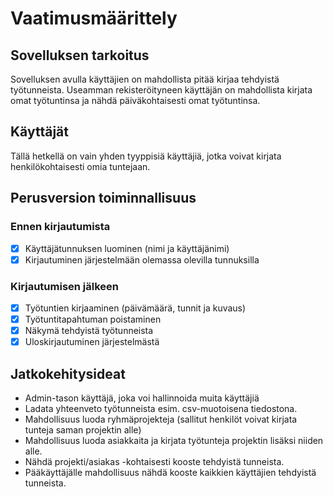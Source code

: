 # Vaatimusmäärittely

## Sovelluksen tarkoitus
Sovelluksen avulla käyttäjien on mahdollista pitää kirjaa tehdyistä työtunneista. Useamman rekisteröityneen käyttäjän on mahdollista kirjata omat työtuntinsa ja nähdä päiväkohtaisesti omat työtuntinsa.

## Käyttäjät
Tällä hetkellä on vain yhden tyyppisiä käyttäjiä, jotka voivat kirjata henkilökohtaisesti omia tuntejaan.

## Perusversion toiminnallisuus


### Ennen kirjautumista
 - [x] Käyttäjätunnuksen luominen (nimi ja käyttäjänimi)
 - [x] Kirjautuminen järjestelmään olemassa olevilla tunnuksilla

### Kirjautumisen jälkeen
 
 - [x] Työtuntien kirjaaminen (päivämäärä, tunnit ja kuvaus)
 - [x] Työtuntitapahtuman poistaminen
 - [x] Näkymä tehdyistä työtunneista
 - [x] Uloskirjautuminen järjestelmästä

## Jatkokehitysideat

 - Admin-tason käyttäjä, joka voi hallinnoida muita käyttäjiä
 - Ladata yhteenveto työtunneista esim. csv-muotoisena tiedostona.
 - Mahdollisuus luoda ryhmäprojekteja (sallitut henkilöt voivat kirjata tunteja saman projektin alle)
 - Mahdollisuus luoda asiakkaita ja kirjata työtunteja projektin lisäksi niiden alle.
 - Nähdä projekti/asiakas -kohtaisesti kooste tehdyistä tunneista.
 - Pääkäyttäjälle mahdollisuus nähdä kooste kaikkien käyttäjien tehdyistä tunneista.

